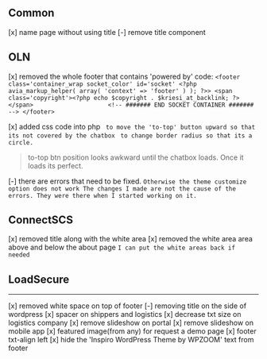 ## Common
[x] name page without using title
[-] remove title component
## OLN
[x] removed the whole footer that contains 'powered by' code:
	```
	<footer class='container_wrap socket_color' id='socket' <?php avia_markup_helper( array( 'context' => 'footer' ) ); ?>>
		<span class='copyright'><?php echo $copyright . $kriesi_at_backlink; ?></span>                    
		<!-- ####### END SOCKET CONTAINER ####### -->
	</footer>
	```
	
[x] added css code into php 
 ` to move the 'to-top' button upward so that its not covered by the chatbox`
 ` to change border radius so that its a circle.`
 > to-top btn position looks awkward until the chatbox loads. Once it loads its perfect.

[-] there are errors that need to be fixed.
 `Otherwise the theme customize option does not work
The changes I made are not the cause of the errors. They were there when I started working on it.`

## ConnectSCS
[x] removed title along with the white area
[x] removed the white area area above and below the about page
```I can put the white areas back if needed```
## LoadSecure
---
[x] removed white space on top of footer
[-] removing title on the side of wordpress
[x] spacer on shippers and logistics 
[x] decrease txt size on logistics company
[x] remove slideshow on portal 
[x] remove slideshow on mobile app
[x] featured image(from any) for request a demo page
[x] footer txt-align left 
[x] hide the 'Inspiro WordPress Theme by WPZOOM' text from footer
